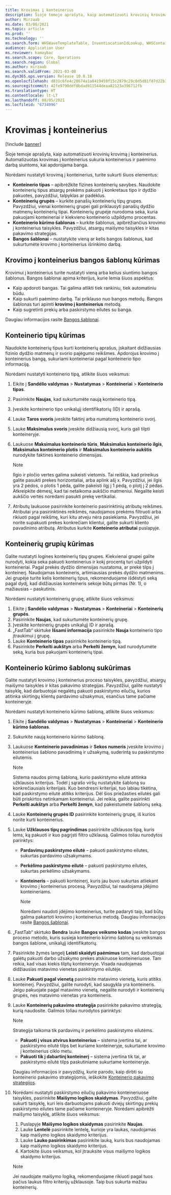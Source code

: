 ```yaml
---
title: Krovimas į konteinerius
description: Šioje temoje aprašyta, kaip automatizuoti krovinių krovimą į konteinerius. Automatizuotas krovimas į konteinerius sukuria konteinerius ir paėmimo darbą siuntoms, kai apdorojama banga.
author: Mirzaab
ms.date: 03/08/2021
ms.topic: article
ms.prod: ''
ms.technology: ''
ms.search.form: WHSWaveTemplateTable, InventLocationIdLookup, WHSContainerType, WHSContainerGroup, WHSContainerizationTable, WHSContainerizationBreak, WHSCreateContainerBreak, WHSContainerStructure, WHSContainerTable, WHSContainerizatonHistory, WHSContainerPackingPolicyChange, WHSManifestShipmentContainers, WHSAllowedContainerTypeGroup, WHSPostMethod, WHSContainerCreateDialog, WHSContainerCloseDiag, WHSContainer
audience: Application User
ms.reviewer: kamaybac
ms.search.scope: Core, Operations
ms.search.region: Global
ms.author: mirzaab
ms.search.validFrom: 2021-03-08
ms.dyn365.ops.version: Release 10.0.18
ms.openlocfilehash: d831c6fe4c28674a1a8419459f15c2879c29c8d5d81f87d22b34c67771eaac7b
ms.sourcegitcommit: 42fe9790ddf0bdad911544deaa82123a396712fb
ms.translationtype: HT
ms.contentlocale: lt-LT
ms.lasthandoff: 08/05/2021
ms.locfileid: "6734996"
---
```

# <a name="containerization"></a>Krovimas į konteinerius

[!include [banner](../includes/banner.md)]

Šioje temoje aprašyta, kaip automatizuoti krovinių krovimą į konteinerius. Automatizuotas krovimas į konteinerius sukuria konteinerius ir paėmimo darbą siuntoms, kai apdorojama banga.

Norėdami nustatyti krovimą į konteinerius, turite sukurti šiuos elementus:

- **Konteinerio tipas** – apibrėžkite fizines konteinerių savybes. Naudokite konteinerių tipus atsargų prekėms pakuoti į konkretaus tipo ir dydžio pakuotes, pavyzdžiui, talpyklas ar padėklus.
- **Konteinerių grupės** – kurkite panašių konteinerių tipų grupes. Pavyzdžiui, vienai konteinerių grupei gali priklausyti panašių dydžio matmenų konteinerių tipai. Konteinerių grupėje nurodoma seka, kuria pakuojami konteineriai ir kiekvieno konteinerio užpildymo procentas.
- **Konteinerio kūrimo šablonas** – kurkite šablonus, apibrėžiančius krovimo į konteinerius taisykles. Pavyzdžiui, atsargų maišymo taisykles ir kitas pakavimo strategijas.
- **Bangos šablonai** – nustatykite vieną ar kelis bangos šablonus, kad sukurtumėte krovimo į konteinerius išrinkimo darbą.

## <a name="create-wave-templates-for-containerization"></a>Krovimo į konteinerius bangos šablonų kūrimas

Krovimui į konteinerius turite nustatyti vieną arba kelius siuntimo bangos šablonus. Bangos šablonai apima kriterijus, kurie lemia šiuos aspektus:

- Kaip apdoroti bangas. Tai galima atlikti tiek rankiniu, tiek automatiniu būdu.
- Kaip sukurti paėmimo darbą. Tai priklauso nuo bangos metodų. Bangos šablonas turi apimti **krovimo į konteinerius** metodą.
- Kaip sugretinti prekių arba paskirstymo eilutes su banga.

Daugiau informacijos rasite [Bangos šablonai](wave-templates.md).

## <a name="create-container-types"></a>Konteinerio tipų kūrimas

Naudokite konteinerių tipus kurti konteinerių aprašus, įskaitant didžiausias fizinio dydžio matmenų ir svorio pajėgumo reikšmes. Apdorojus krovimo į konteinerius bangą, sukuriami konteineriai pagal konteinerio tipo informaciją.

Norėdami nustatyti konteinerio tipą, atlikite šiuos veiksmus:

1. Eikite į **Sandėlio valdymas** \> **Nustatymas** \> **Konteineriai** \> **Konteinerio tipas**.
1. Pasirinkite **Naujas**, kad sukurtumėte naują konteinerio tipą.
1. Įveskite konteinerio tipo unikalųjį identifikatorių (ID) ir aprašą.
1. Lauke **Taros svoris** įveskite faktinį arba numatomą konteinerio svorį.
1. Lauke **Maksimalus svoris** įveskite didžiausią svorį, kuris gali tilpti konteineryje.
1. Laukuose **Maksimalus konteinerio tūris**, **Maksimalus konteinerio ilgis**, **Maksimalus konteinerio plotis** ir **Maksimalus konteinerio aukštis** nurodykite faktines konteinerio dimensijas.

    > [!NOTE]
    > Ilgio ir pločio vertes galima sukeisti vietomis. Tai reiškia, kad prireikus galite pasukti prekes horizontaliai, arba aplink ašį x. Pavyzdžiui, jei ilgis yra 2 pėdos, o plotis 1 pėda, galite pakeisti ilgį į 1 pėdą, o plotį į 2 pėdas. Atkreipkite dėmesį, kad tai netaikoma aukščio matmeniui. Negalite keisti aukščio vertės norėdami pasukti prekę vertikaliai.

1. Atributų laukuose pasirinkite konteinerio pasirinktinių atributų reikšmes. Atributai yra pasirinktinės reikšmės, naudojamos prekėms filtruoti arba rikiuoti pagal reikšmę, kuri kitu atveju nėra pasiekiama. Pavyzdžiui, jei norite supakuoti prekes konkrečiam klientui, galite sukurti kliento pavadinimo atributą. Atributus kurkite **Konteinerio atributai** puslapyje.

## <a name="create-container-groups"></a>Konteinerių grupių kūrimas

Galite nustatyti logines konteinerių tipų grupes. Kiekvienai grupei galite nurodyti, kokia seka pakuoti konteinerius ir kokį procentą turi užpildyti konteineriai. Pagal prekės dydžio dimensijas nustatoma, ar prekė tilps į konteinerį. Naudojamas konteineris, artimiausias prekės dydžio matmenims. Jei grupėje turite kelis konteinerių tipus, rekomenduojame išdėstyti seką pagal dydį, kad didžiausias konteineris sekoje būtų pirmas (Nr. 1), o mažiausias – paskutinis.

Norėdami nustatyti konteinerių grupę, atlikite šiuos veiksmus:

1. Eikite į **Sandėlio valdymas** \> **Nustatymas** \> **Konteineriai** \> **Konteinerių grupės**.
1. Pasirinkite **Naujas**, kad sukurtumėte konteinerių grupę.
1. Įveskite konteinerių grupės unikalųjį ID ir aprašą.
1. „FastTab“ skirtuke **Išsami informacija** pasirinkite **Nauja** konteinerio tipo įtraukimui į grupę.
1. Lauke **Konteinerio tipas** pasirinkite konteinerio tipą.
1. Pasirinkite **Perkelti aukštyn** arba **Perkelti žemyn**, kad nurodytumėte seką, kuria bus pakuojami konteinerių tipai.

## <a name="create-container-build-templates"></a>Konteinerio kūrimo šablonų sukūrimas

Galite nustatyti krovimo į konteinerius proceso taisykles, pavyzdžiui, atsargų maišymo taisykles ir kitas pakavimo strategijas. Pavyzdžiui, galite nustatyti taisyklę, kad darbuotojai negalėtų pakuoti paskirstymo eilučių, kurios atitinka skirtingų klientų pardavimo užsakymus, esančius tame pačiame konteineryje.

Norėdami nustatyti konteinerio kūrimo šabloną, atlikite šiuos veiksmus:

1. Eikite į **Sandėlio valdymas** \> **Nustatymas** \> **Konteineriai** \> **Konteinerio kūrimo šablonas**.
1. Sukurkite naują konteinerio kūrimo šabloną.
1. Laukuose **Konteinerio pavadinimas** ir **Sekos numeris** įveskite krovimo į konteinerius šablono pavadinimą ir užsakymą, suderintą su paskirstymo eilutėmis.

    > [!NOTE]
    > Sistema naudos pirmą šabloną, kurio paskirstymo eilutė atitinka užklausos kriterijus. Todėl į sąrašo viršų nustatykite šabloną su konkrečiausiais kriterijais. Kuo bendresni kriterijai, tuo labiau tikėtina, kad paskirstymo eilutė atitiks kriterijus. Dėl šios priežasties eilutės gali būti priskirtos netinkamam konteineriui. Jei reikia, galite pasirinkti **Perkelti aukštyn** arba **Perkelti žemyn**, kad pakeistumėte šablonų seką.

1. Lauke **Konteinerių grupės ID** pasirinkite konteinerių grupę, iš kurios norite kurti konteinerius.
1. Lauke **Užklausos tipų pagrindimas** pasirinkite užklausos tipą, kuris lems, ką pakuoti ir kuo pagrįsti filtro užklausą. Galimos toliau nurodytos parinktys:

      - **Pardavimų paskirstymo eilutė** – pakuoti paskirstymo eilutes, sukurtas pardavimo užsakymams.
      - **Perkėlimo paskirstymo eilutė** – pakuoti paskirstymo eilutes, sukurtas perkėlimo užsakymams.
      - **Konteineris** – pakuoti konteinerį, kuris jau buvo sukurtas atliekant krovimo į konteinerius procesą. Pavyzdžiui, tai naudojama įdėjimo konteineriams.

        > [!NOTE]
        > Norėdami naudoti įdėjimo konteinerius, turite padaryti taip, kad būtų galima pakartoti krovimo į konteinerius metodą. Daugiau informacijos rasite [Bangos šablonai](wave-templates.md).

1. „FastTab“ skirtuko **Bendra** lauke **Bangos veiksmo kodas** įveskite bangos proceso metodo, kuris susieja konteinerio kūrimo šabloną su veiksmais bangos šablone, unikalųjį identifikatorių.
1. Pasirinkite žymės langelį **Leisti skaidyti paėmimus** tam, kad darbuotojai galėtų pakuoti darbo užsakymo prekes atskiruose konteineriuose. Tam reikia, kad visas kiekis tilptų konteineryje. Visada naudojamas didžiausias matavimo vienetas paskirstymo eilutėje.
1. Lauke **Pakuoti pagal vienetą** pasirinkite matavimo vienetą, kuris atitiks konteinerį. Pavyzdžiui, galite nurodyti, kad saugykla yra konteineris. Jeigu pakuojate pagal matavimo vienetą, negalite nurodyti ir konteinerių grupės, nes matavimo vienetas yra konteineris.
1. Lauke **Konteinerių pakavimo strategija** pasirinkite pakavimo strategiją, kurią naudosite. Galimos toliau nurodytos parinktys:

    > [!NOTE]
    > Strategija taikoma tik pardavimų ir perkėlimo paskirstymo eilutėms.

      - **Pakuoti į visus atvirus konteinerius** – sistema įvertina tai, ar paskirstymo eilutė tilps bet kuriame konteineryje, sukurtame krovimo į konteinerius ciklo metu.
      - **Pakuoti tik į dabartinį konteinerį** – sistema įvertina tik tai, ar paskirstymo eilutė tilps paskutiniame sukurtame konteineryje.

    Daugiau informacijos ir pavyzdžių, kurie parodo, kaip dirbti su konteinerio pakavimo strategijomis, ieškokite [Konteinerio pakavimo strategijos](container-packing-strategy-overview.md).

1. Norėdami nustatyti paskirstymo eilučių pakavimo konteineriuose taisykles, pasirinkite **Maišymo logikos skaidymas**. Pavyzdžiui, galite sukurti taisyklę, kuri leis darbuotojams pakuoti dviejų skirtingų prekių paskirstymo eilutes tame pačiame konteineryje. Norėdami apibrėžti maišymo taisyklę, atlikite šiuos veiksmus:

    1. Puslapyje **Maišymo logikos skaidymas** pasirinkite **Naujas**.
    1. Lauke **Lentelė** pasirinkite lentelę, kurioje yra laukas, naudojamas kaip maišymo logikos skaidymo kriterijus.
    1. Lauke **Lauko pasirinkimas** pasirinkite lauką, kuris bus naudojamas kaip maišymo logikos skaidymo kriterijus.
    1. Kartokite šiuos veiksmus, kol įtrauksite visus maišymo logikos skaidymo kriterijus.

    > [!NOTE]
    > Jei naudojate maišymo logiką, rekomenduojame rikiuoti pagal tuos pačius laukus filtro kriterijų užklausoje. Taip bus sukurta mažiau konteinerių.
